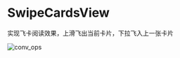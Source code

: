# SwipeCardsView
实现飞卡阅读效果，上滑飞出当前卡片，下拉飞入上一张卡片

![conv_ops](https://github.com/waynetoo/SwipeCardsView/blob/main/gif/gif.gif)
